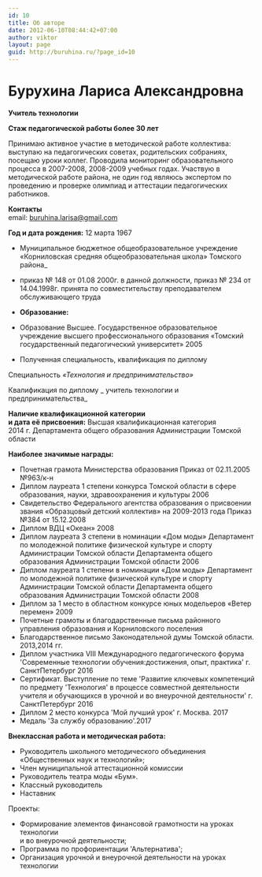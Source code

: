 ```yaml
---
id: 10
title: Об авторе
date: 2012-06-10T08:44:42+07:00
author: viktor
layout: page
guid: http://buruhina.ru/?page_id=10
---
```

# Бурухина Лариса Александровна

**Учитель технологии**  
[<img src="/wp-content/uploads/2018/02/1.png" alt="" srcset="/wp-content/uploads/2018/02/1.png 280w, /wp-content/uploads/2018/02/1.png 335w" sizes="(max-width: 280px) 100vw, 280px" />](/wp-content/uploads/2018/02/1.png)

**Стаж педагогической работы более 30 лет**

Принимаю активное участие в методической работе коллектива: выступаю на педагогических советах, родительских собраниях, посещаю уроки коллег. Проводила мониторинг образовательного процесса в 2007-2008, 2008-2009 учебных годах. Участвую в методической работе района, не один год являюсь экспертом по проведению и проверке олимпиад и аттестации педагогических работников.

**Контакты**  
email: buruhina.larisa@gmail.com

**Год и дата рождения:** 12 марта 1967

  * Муниципальное бюджетное общеобразовательное учреждение «Корниловская средняя общеобразовательная школа» Томского района_
  * приказ № 148 от 01.08 2000г. в данной должности, приказ № 234 от 14.04.1998г. принята по совместительству преподавателем обслуживающего труда

  * **Образование:**
  * Образование Высшее. Государственное образовательное учреждение высшего профессионального образования «Томский государственный педагогический университет» 2005
  * Полученная специальность, квалификация по диплому

Специальность _«Технология и предпринимательство»_

Квалификация по диплому _ учитель технологии и предпринимательства_ 

**Наличие квалификационной категории  
и дата её присвоения:** Высшая квалификационная категория  
2014 г. Департамента общего образования Администрации Томской области

**Наиболее значимые награды:**

  * Почетная грамота Министерства образования Приказ от 02.11.2005 №963/к-н
  * Диплом лауреата 1 степени конкурса Томской области в сфере образования, науки, здравоохранения и культуры 2006
  * Свидетельство Федерального агентства образования о присвоении звания «Образцовый детский коллектив» на 2009-2013 года Приказ №384 от 15.12.2008
  * Диплом ВДЦ «Океан» 2008
  * Диплом лауреата 3 степени в номинации «Дом моды» Департамент по молодежной политике физической культуре и спорту Администрации Томской области Департамента общего образования Администрации Томской области 2006
  * Диплом лауреата 1 степени в номинации «Дом моды» Департамент по молодежной политике физической культуре и спорту Администрации Томской области Департамента общего образования Администрации Томской области 2008
  * Диплом за 1 место в областном конкурсе юных модельеров «Ветер перемен» 2009
  * Почетные грамоты и благодарственные письма районного управления образования и Корниловского поселения
  * Благодарственное письмо Законодательной думы Томской области. 2013,2014 гг.
  * Диплом участника VIII Международного педагогического форума 'Современные технологии обучения:достижения, опыт, практика' г. СанктПетербург 2016
  * Сертификат. Выступление по теме 'Развитие ключевых компетенций по предмету 'Технология' в процессе совместной деятельности учителя и обучающихся в урочной и во внеурочной деятельности' г. СанктПетербург 2016
  * Диплом 2 место конкурса 'Мой лучший урок' г. Москва. 2017
  * Медаль 'За службу образованию'.2017

**Внеклассная работа и методическая работа:**

  * Руководитель школьного методического объединения «Общественных наук и технологий»;
  * Член муниципальной аттестационной комиссии
  * Руководитель театра моды «Бум».
  * Классный руководитель
  * Наставник  

Проекты:
* Формирование элементов финансовой грамотности на уроках технологии  
и во внеурочной деятельности;
* Программа по профориентации 'Альтернатива';
* Организация урочной и внеурочной деятельности на уроках технологии